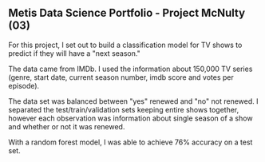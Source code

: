 ## Metis Data Science Portfolio - Project McNulty (03)

For this project, I set out to build a classification model for TV shows to predict if they will have a "next season." 

The data came from IMDb. I used the information about 150,000 TV series (genre, start date, current season number, imdb score and votes per episode). 

The data set was balanced between "yes" renewed and "no" not renewed. I separated the test/train/validation sets keeping entire shows together, however each observation was information about single season of a show and whether or not it was renewed.

With a random forest model, I was able to achieve 76% accuracy on a test set.
